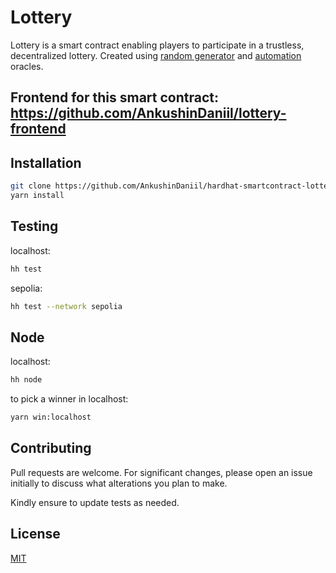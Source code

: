 # Lottery
Lottery is a smart contract enabling players to participate in a trustless, decentralized lottery. Created using [random generator](https://vrf.chain.link/) and [automation](https://automation.chain.link/) oracles.

## Frontend for this smart contract: https://github.com/AnkushinDaniil/lottery-frontend

## Installation
```bash
git clone https://github.com/AnkushinDaniil/hardhat-smartcontract-lottery.git
yarn install
```

## Testing
localhost:
```bash
hh test
```
sepolia:
```bash
hh test --network sepolia
```

## Node
localhost:
```bash
hh node
```
to pick a winner in localhost:
```bash
yarn win:localhost
```

## Contributing

Pull requests are welcome. For significant changes, please open an issue initially to discuss what alterations you plan to make.

Kindly ensure to update tests as needed.

## License

[MIT](https://choosealicense.com/licenses/mit/)
